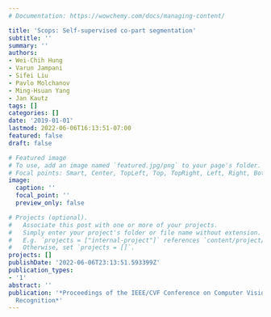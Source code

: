 ```yaml
---
# Documentation: https://wowchemy.com/docs/managing-content/

title: 'Scops: Self-supervised co-part segmentation'
subtitle: ''
summary: ''
authors:
- Wei-Chih Hung
- Varun Jampani
- Sifei Liu
- Pavlo Molchanov
- Ming-Hsuan Yang
- Jan Kautz
tags: []
categories: []
date: '2019-01-01'
lastmod: 2022-06-06T16:13:51-07:00
featured: false
draft: false

# Featured image
# To use, add an image named `featured.jpg/png` to your page's folder.
# Focal points: Smart, Center, TopLeft, Top, TopRight, Left, Right, BottomLeft, Bottom, BottomRight.
image:
  caption: ''
  focal_point: ''
  preview_only: false

# Projects (optional).
#   Associate this post with one or more of your projects.
#   Simply enter your project's folder or file name without extension.
#   E.g. `projects = ["internal-project"]` references `content/project/deep-learning/index.md`.
#   Otherwise, set `projects = []`.
projects: []
publishDate: '2022-06-06T23:13:51.593399Z'
publication_types:
- '1'
abstract: ''
publication: '*Proceedings of the IEEE/CVF Conference on Computer Vision and Pattern
  Recognition*'
---
```

